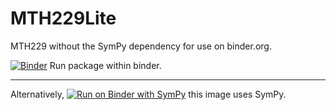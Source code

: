 # MTH229Lite

MTH229 without the SymPy dependency for use on binder.org.


[![Binder](https://mybinder.org/badge_logo.svg)](https://mybinder.org/v2/gh/jverzani/MTH229Lite.jl/main?labpath=blank-notebook.ipynb) Run package within binder.

----

Alternatively, [![Run on Binder with SymPy](https://mybinder.org/badge_logo.svg)](https://mybinder.org/v2/gh/mth229/229-projects/lite?labpath=blank-notebook.ipynb) this image uses SymPy.
